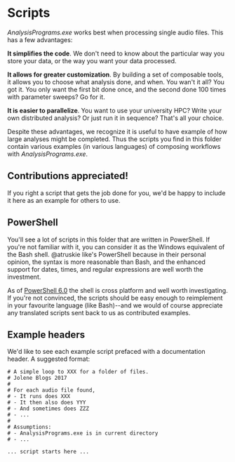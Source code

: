 # Scripts

_AnalysisPrograms.exe_ works best when processing single audio files.
This has a few advantages:

**It simplifies the code**. We don't need to know about the particular 
way you store your data, or the way you want your data processed.

**It allows for greater customization**. By building a set of composable
tools, it allows you to choose what analysis done, and when. You wan't it
all? You got it. You only want the first bit done once, and the second done
100 times with parameter sweeps? Go for it.

**It is easier to parallelize**. You want to use your university HPC?
Write your own distributed analysis? Or just run it in sequence? That's all
your choice.

Despite these advantages, we recognize it is useful to have example of
how large analyses might be completed. Thus the scripts you find in this
folder contain various examples (in various languages) of composing 
workflows with _AnalysisPrograms.exe_.

## Contributions appreciated!

If you right a script that gets the job done for you, we'd be happy to
include it here as an example for others to use.

## PowerShell

You'll see a lot of scripts in this folder that are written in PowerShell.
If you're not familiar with it, you can consider it as the Windows equivalent
of the Bash shell. @atruskie like's PowerShell because in their personal
opinion, the syntax is more reasonable than Bash, and the enhanced support
for dates, times, and regular expressions are well worth the investment.

As of [PowerShell 6.0](https://github.com/PowerShell/PowerShell#-powershell)
the shell is cross platform and well worth investigating. If you're not
convinced, the scripts should be easy enough to reimplement in your favourite
language (like Bash)--and we would of course appreciate any translated
scripts sent back to us as contributed examples.

## Example headers

We'd like to see each example script prefaced with a documentation header.
A suggested format:

```
# A simple loop to XXX for a folder of files.
# Jolene Blogs 2017
#
# For each audio file found,
# - It runs does XXX
# - It then also does YYY
# - And sometimes does ZZZ
# - ...
#
# Assumptions:
# - AnalysisPrograms.exe is in current directory
# - ...

... script starts here ...
```